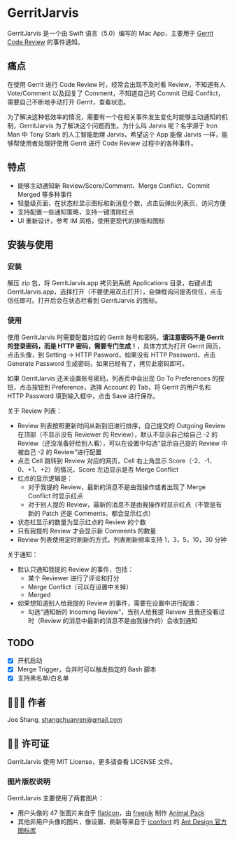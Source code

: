 # GerritJarvis

GerritJarvis 是一个由 Swift 语言（5.0）编写的 Mac App，主要用于 [Gerrit Code Review](https://www.gerritcodereview.com/) 的事件通知。

## 痛点

在使用 Gerrit 进行 Code Review 时，经常会出现不及时看 Review，不知道有人 Vote/Comment 以及回复了 Comment，不知道自己的 Commit 已经 Conflict，需要自己不断地手动打开 Gerrit，查看状态。

为了解决这种低效率的情况，需要有一个在相关事件发生变化时能够主动通知的机制，GerritJarvis 为了解决这个问题而生。为什么叫 Jarvis 呢？名字源于 Iron Man 中 Tony Stark 的人工智能助理 Jarvis，希望这个 App 能像 Jarvis 一样，能够帮使用者处理好使用 Gerrit 进行 Code Review 过程中的各种事件。

## 特点

- 能够主动通知新 Review/Score/Comment、Merge Conflict、Commit Merged 等多种事件
- 轻量级页面，在状态栏显示图标和新消息个数，点击后弹出列表页，访问方便
- 支持配置一些通知策略，支持一键清除红点
- UI 重新设计，参考 IM 风格，使用更现代的排版和图标

## 安装与使用

### 安装

解压 zip 包，将 GerritJarvis.app 拷贝到系统 Applications 目录，右键点击 GerritJarvis.app，选择打开（不要使用双击打开），会弹框询问是否信任，点击信任即可。打开后会在状态栏看到 GerritJarvis 的图标。

### 使用

使用 GerritJarvis 时需要配置对应的 Gerrit 账号和密码。**请注意密码不是 Gerrit 的登录密码，而是 HTTP 密码，需要专门生成！**，具体方式为打开 Gerrit 网页，点击头像，到 Setting -> HTTP Pasword，如果没有 HTTP Password，点击 Generate Password 生成密码，如果已经有了，拷贝此密码即可。

如果 GerritJarvis 还未设置账号密码，列表页中会出现 Go To Preferences 的按钮，点击按钮到 Preference，选择 Account 的 Tab，将 Gerrit 的用户名和 HTTP Password 填到输入框中，点击 Save 进行保存。

关于 Review 列表：

* Review 列表按照更新时间从新到旧进行排序，自己提交的 Outgoing Review 在顶部（不显示没有 Reviewer 的 Review），默认不显示自己给自己 -2 的 Review（还没准备好给别人看），可以在设置中勾选“显示自己提的 Review 中被自己 -2 的 Review”进行配置
* 点击 Cell 跳转到 Review 对应的网页，Cell 右上角显示 Score（-2、-1、0、+1、+2）的情况，Score 左边显示是否 Merge Conflict
* 红点的显示逻辑是：
  * 对于我提的 Review，最新的消息不是由我操作或者出现了 Merge Conflict 时显示红点
  * 对于别人提的 Review，最新的消息不是由我操作时显示红点（不管是有新的 Patch 还是 Comments，都会显示红点）
* 状态栏显示的数量为显示红点的 Review 的个数
* 只有我提的 Review 才会显示新 Comments 的数量
* Review 列表使用定时刷新的方式，列表刷新频率支持 1，3，5，10，30 分钟

关于通知：

* 默认只通知我提的 Review 的事件，包括：
  * 某个 Reviewer 进行了评论和打分
  * Merge Conflict（可以在设置中关掉）
  * Merged
* 如果想知道别人给我提的 Review 的事件，需要在设置中进行配置：
  * 勾选“通知新的 Incoming Review”，当别人给我提 Reivew 且我还没看过时（Review 的消息中最新的消息不是由我操作的）会收到通知

## TODO

- [x] 开机启动
- [x] Merge Trigger，合并时可以触发指定的 Bash 脚本
- [x] 支持黑名单/白名单

## 👨🏻‍💻 作者

Joe Shang, shangchuanren@gmail.com

## 👮🏻 许可证

GerritJarvis 使用 MIT License，更多请查看 LICENSE 文件。

### 图片版权说明

GerritJarvis 主要使用了两套图片：

* 用户头像的 47 张图片来自于 [flaticon](https://www.flaticon.com/)，由 [freepik](https://www.freepik.com/) 制作 [Animal Pack](https://www.flaticon.com/packs/animals-3)
* 其他非用户头像的图片，像设置、刷新等来自于 [iconfont](https://www.iconfont.cn) 的 [Ant Design 官方图标库](https://www.iconfont.cn/collections/detail?spm=a313x.7781069.1998910419.d9df05512&cid=9402)

